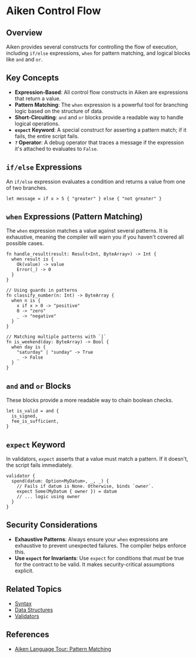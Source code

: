 # Aiken Control Flow

## Overview

Aiken provides several constructs for controlling the flow of execution, including `if/else` expressions, `when` for pattern matching, and logical blocks like `and` and `or`.

## Key Concepts

- **Expression-Based**: All control flow constructs in Aiken are expressions that return a value.
- **Pattern Matching**: The `when` expression is a powerful tool for branching logic based on the structure of data.
- **Short-Circuiting**: `and` and `or` blocks provide a readable way to handle logical operations.
- **`expect` Keyword**: A special construct for asserting a pattern match; if it fails, the entire script fails.
- **`?` Operator**: A debug operator that traces a message if the expression it's attached to evaluates to `False`.

## `if/else` Expressions

An `if/else` expression evaluates a condition and returns a value from one of two branches.

```aiken
let message = if x > 5 { "greater" } else { "not greater" }
```

## `when` Expressions (Pattern Matching)

The `when` expression matches a value against several patterns. It is exhaustive, meaning the compiler will warn you if you haven't covered all possible cases.

```aiken
fn handle_result(result: Result<Int, ByteArray>) -> Int {
  when result is {
    Ok(value) -> value
    Error(_) -> 0
  }
}

// Using guards in patterns
fn classify_number(n: Int) -> ByteArray {
  when n is {
    x if x > 0 -> "positive"
    0 -> "zero"
    _ -> "negative"
  }
}

// Matching multiple patterns with `|`
fn is_weekend(day: ByteArray) -> Bool {
  when day is {
    "saturday" | "sunday" -> True
    _ -> False
  }
}
```

## `and` and `or` Blocks

These blocks provide a more readable way to chain boolean checks.

```aiken
let is_valid = and {
  is_signed,
  fee_is_sufficient,
}
```

## `expect` Keyword

In validators, `expect` asserts that a value must match a pattern. If it doesn't, the script fails immediately.

```aiken
validator {
  spend(datum: Option<MyDatum>, _, _) {
    // Fails if datum is None. Otherwise, binds `owner`.
    expect Some(MyDatum { owner }) = datum
    // ... logic using owner
  }
}
```

## Security Considerations

- **Exhaustive Patterns**: Always ensure your `when` expressions are exhaustive to prevent unexpected failures. The compiler helps enforce this.
- **Use `expect` for Invariants**: Use `expect` for conditions that _must_ be true for the contract to be valid. It makes security-critical assumptions explicit.

## Related Topics

- [Syntax](./syntax.md)
- [Data Structures](./data-structures.md)
- [Validators](./validators.md)

## References

- [Aiken Language Tour: Pattern Matching](https://aiken-lang.org/language-tour/pattern-matching)
